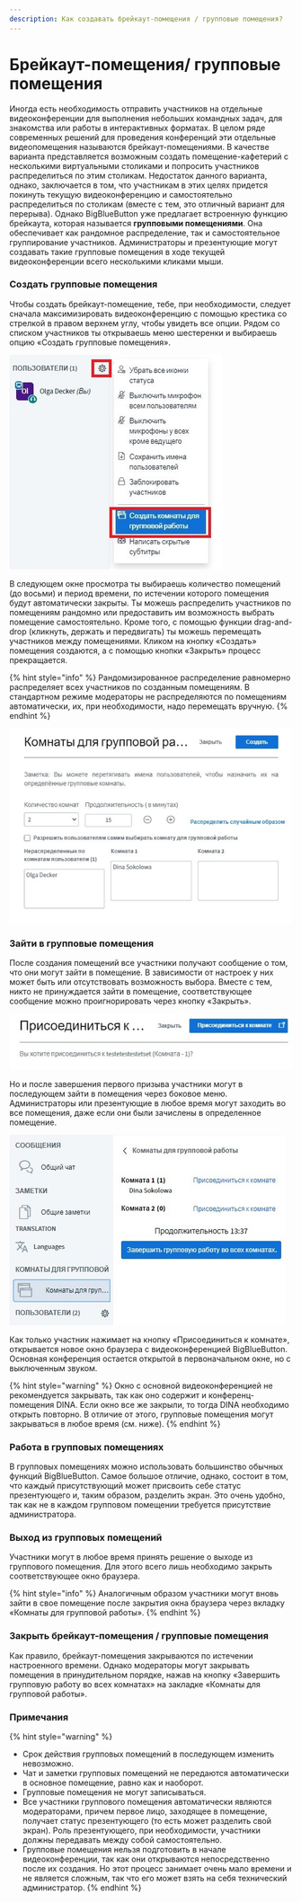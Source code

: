 ```yaml
---
description: Как создавать брейкаут-помещения / групповые помещения?
---
```


# Брейкаут-помещения/ групповые помещения

Иногда есть необходимость отправить участников на отдельные видеоконференции для выполнения небольших командных задач, для знакомства или работы в интерактивных форматах. В целом ряде современных решений для проведения конференций эти отдельные видеопомещения называются брейкаут-помещениями. В качестве варианта представляется возможным создать помещение-кафетерий с несколькими виртуальными столиками и попросить участников распределиться по этим столикам. Недостаток данного варианта, однако, заключается в том, что участникам в этих целях придется покинуть текущую видеоконференцию и самостоятельно распределиться по столикам \(вместе с тем, это отличный вариант для перерыва\). Однако BigBlueButton уже предлагает встроенную функцию брейкаута, которая называется **групповыми помещениями**. Она обеспечивает как  рандомное распределение, так и самостоятельное группирование участников. Администраторы и презентующие могут создавать такие групповые помещения в ходе текущей видеоконференции всего несколькими кликами мыши.

### Создать групповые помещения

Чтобы создать брейкаут-помещение, тебе, при необходимости, следует сначала максимизировать видеоконференцию с помощью крестика со стрелкой в правом верхнем углу, чтобы увидеть все опции. Рядом со списком участников ты открываешь меню шестеренки и выбираешь опцию «Создать групповые помещения».

![&#x421;&#x43E;&#x437;&#x434;&#x430;&#x442;&#x44C; &#x433;&#x440;&#x443;&#x43F;&#x43F;&#x43E;&#x432;&#x44B;&#x435; &#x43F;&#x43E;&#x43C;&#x435;&#x449;&#x435;&#x43D;&#x438;&#x44F;](../../.gitbook/assets/skrin-25%20%281%29.jpg)

В следующем окне просмотра ты выбираешь количество помещений \(до восьми\) и период времени, по истечении которого помещения будут автоматически закрыты. Ты можешь распределить участников по  помещениям рандомно или предоставить им возможность выбрать помещение самостоятельно. Кроме того, с помощью функции drag-and-drop \(кликнуть, держать и передвигать\) ты можешь перемещать участников между помещениями. Кликом на кнопку «Создать» помещения создаются, а с помощью кнопки «Закрыть» процесс прекращается.

{% hint style="info" %}
Рандомизированное распределение равномерно распределяет всех участников по созданным помещениям. В стандартном режиме модераторы не распределяются по помещениям автоматически, их, при необходимости, надо перемещать вручную.
{% endhint %}

![&#x41A;&#x43E;&#x43D;&#x444;&#x438;&#x433;&#x443;&#x440;&#x438;&#x440;&#x43E;&#x432;&#x430;&#x442;&#x44C; &#x433;&#x440;&#x443;&#x43F;&#x43F;&#x43E;&#x432;&#x44B;&#x435; &#x43F;&#x43E;&#x43C;&#x435;&#x449;&#x435;&#x43D;&#x438;&#x44F; ](../../.gitbook/assets/skrin-26.jpg)

### Зайти в групповые помещения

После создания помещений все участники получают сообщение о том, что они могут зайти в помещение. В зависимости от настроек у них может быть или отсутствовать возможность выбора. Вместе с тем, никто не принуждается зайти в помещение, соответствующее сообщение можно проигнорировать через кнопку «Закрыть».

![&#x417;&#x430;&#x439;&#x442;&#x438; &#x432; &#x433;&#x440;&#x443;&#x43F;&#x43F;&#x43E;&#x432;&#x44B;&#x435; &#x43F;&#x43E;&#x43C;&#x435;&#x449;&#x435;&#x43D;&#x438;&#x44F;](../../.gitbook/assets/skrin-15.1.jpg)

Но и после завершения первого призыва участники могут в последующем зайти в помещения через боковое меню. Администраторы или презентующие в любое время могут заходить во все помещения, даже если они были зачислены в определенное помещение.

![&#x417;&#x430;&#x439;&#x442;&#x438; &#x432; &#x433;&#x440;&#x443;&#x43F;&#x43F;&#x43E;&#x432;&#x44B;&#x435; &#x43F;&#x43E;&#x43C;&#x435;&#x449;&#x435;&#x43D;&#x438;&#x44F; &#x432; &#x43F;&#x43E;&#x441;&#x43B;&#x435;&#x434;&#x443;&#x44E;&#x449;&#x435;&#x43C;](../../.gitbook/assets/skrin-27.jpg)

Как только участник нажимает на кнопку «Присоединиться к комнате», открывается новое окно браузера с видеоконференцией BigBlueButton. Основная конференция остается открытой в первоначальном окне, но с выключенным звуком.

{% hint style="warning" %}
Окно с основной видеоконференцией не рекомендуется закрывать, так как оно содержит и конференц-помещения DINA. Если окно все же закрыли, то тогда DINA необходимо открыть повторно. В отличие от этого, групповые помещения могут закрываться в любое время \(см. ниже\).
{% endhint %}

### Работа в групповых помещениях

В групповых помещениях можно использовать большинство обычных функций BigBlueButton. Самое большое отличие, однако, состоит в том, что каждый присутствующий может присвоить себе статус презентующего и, таким образом, разделить экран. Это очень удобно, так как не в каждом групповом помещении требуется присутствие администратора.

### Выход из групповых помещений

Участники могут в любое время принять решение о выходе из группового помещения. Для этого всего лишь необходимо закрыть соответствующее окно браузера.

{% hint style="info" %}
Аналогичным образом участники могут вновь зайти в свое помещение после закрытия окна браузера через вкладку «Комнаты для групповой работы».
{% endhint %}

### Закрыть брейкаут-помещения / групповые помещения

Как правило, брейкаут-помещения закрываются по истечении настроенного времени. Однако модераторы могут закрывать помещения в принудительном порядке, нажав на кнопку «Завершить групповую работу во всех комнатах» на закладке «Комнаты для групповой работы».

### Примечания

{% hint style="warning" %}
* Срок действия групповых помещений в последующем изменить невозможно.
* Чат и заметки групповых помещений не передаются автоматически в основное помещение, равно как и наоборот.
* Групповые помещения не могут записываться.
* Все участники группового помещения автоматически являются модераторами, причем первое лицо, заходящее в помещение, получает статус презентующего \(то есть может разделить свой экран\). Роль презентующего, при необходимости, участники должны передавать между собой самостоятельно.
* Групповые помещения нельзя подготовить в начале видеоконференции, так как они открываются непосредственно после их создания. Но этот процесс занимает очень мало времени и не является сложным, так что его может взять на себя технический администратор.
{% endhint %}


